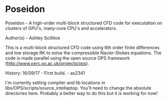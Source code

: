 # Poseidon

Poseidon - A high-order multi-block structured CFD code for executation on
           clusters of GPU's, many-core CPU's and accelerators.

Author(s) - Ashley Scillitoe

This is a multi-block structured CFD code using 6th order finite
differences and low storage RK to solve the compressible Navier-Stokes 
equations. The code is made parallel using the open source OPS 
framework (http://www.oerc.ox.ac.uk/projects/ops).

History:
16/09/17  - First build.                                             - as2341

I'm currently setting compiler and lib locations in libs/OPS/scripts/source_intellaptop. You'll need to change the absolute directories here. Probably a better way to do this but it is working for now!
